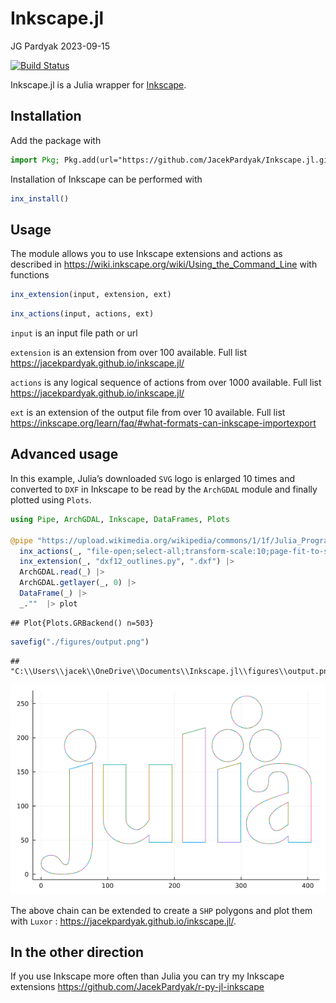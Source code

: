 Inkscape.jl
================
JG Pardyak
2023-09-15

[![Build
Status](https://github.com/JacekPardyak/Inkscape.jl/actions/workflows/CI.yml/badge.svg?branch=master)](https://github.com/JacekPardyak/Inkscape.jl/actions/workflows/CI.yml?query=branch%3Amaster)

Inkscape.jl is a Julia wrapper for [Inkscape](https://inkscape.org/).

## Installation

Add the package with

``` julia
import Pkg; Pkg.add(url="https://github.com/JacekPardyak/Inkscape.jl.git")
```

Installation of Inkscape can be performed with

``` julia
inx_install()
```

## Usage

The module allows you to use Inkscape extensions and actions as
described in <https://wiki.inkscape.org/wiki/Using_the_Command_Line>
with functions

``` julia
inx_extension(input, extension, ext)
```

``` julia
inx_actions(input, actions, ext)
```

`input` is an input file path or url

`extension` is an extension from over 100 available. Full list
<https://jacekpardyak.github.io/inkscape.jl/>

`actions` is any logical sequence of actions from over 1000 available.
Full list <https://jacekpardyak.github.io/inkscape.jl/>

`ext` is an extension of the output file from over 10 available. Full
list
<https://inkscape.org/learn/faq/#what-formats-can-inkscape-importexport>

## Advanced usage

In this example, Julia’s downloaded `SVG` logo is enlarged 10 times and
converted to `DXF` in Inkscape to be read by the `ArchGDAL` module and
finally plotted using `Plots`.

``` julia
using Pipe, ArchGDAL, Inkscape, DataFrames, Plots

@pipe "https://upload.wikimedia.org/wikipedia/commons/1/1f/Julia_Programming_Language_Logo.svg" |>
  inx_actions(_, "file-open;select-all;transform-scale:10;page-fit-to-selection;", ".svg") |>
  inx_extension(_, "dxf12_outlines.py", ".dxf") |>
  ArchGDAL.read(_) |>
  ArchGDAL.getlayer(_, 0) |>
  DataFrame(_) |>
  _.""  |> plot
```

    ## Plot{Plots.GRBackend() n=503}

``` julia
savefig("./figures/output.png")
```

    ## "C:\\Users\\jacek\\OneDrive\\Documents\\Inkscape.jl\\figures\\output.png"

![](./figures/output.png)

The above chain can be extended to create a `SHP` polygons and plot them
with `Luxor` : <https://jacekpardyak.github.io/inkscape.jl/>.

## In the other direction

If you use Inkscape more often than Julia you can try my Inkscape
extensions <https://github.com/JacekPardyak/r-py-jl-inkscape>
